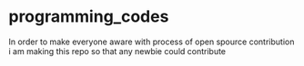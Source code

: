 # programming_codes
In order to make everyone aware with process of open spource contribution i am making this repo so that any newbie could contribute
